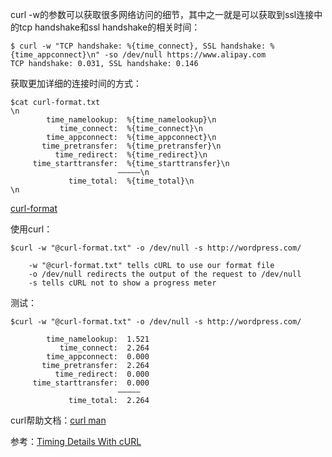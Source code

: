 curl -w的参数可以获取很多网络访问的细节，其中之一就是可以获取到ssl连接中的tcp handshake和ssl handshake的相关时间：

    $ curl -w "TCP handshake: %{time_connect}, SSL handshake: %{time_appconnect}\n" -so /dev/null https://www.alipay.com
    TCP handshake: 0.031, SSL handshake: 0.146


获取更加详细的连接时间的方式：

	$cat curl-format.txt
	\n
            time_namelookup:  %{time_namelookup}\n
               time_connect:  %{time_connect}\n
            time_appconnect:  %{time_appconnect}\n
           time_pretransfer:  %{time_pretransfer}\n
              time_redirect:  %{time_redirect}\n
         time_starttransfer:  %{time_starttransfer}\n
                            —————\n
                 time_total:  %{time_total}\n
	\n

[curl-format](http://www.do1618.com/curl-format)

使用curl：

	$curl -w "@curl-format.txt" -o /dev/null -s http://wordpress.com/

    	-w "@curl-format.txt" tells cURL to use our format file
    	-o /dev/null redirects the output of the request to /dev/null
    	-s tells cURL not to show a progress meter 
    
测试：
	
	$curl -w "@curl-format.txt" -o /dev/null -s http://wordpress.com/

            time_namelookup:  1.521
               time_connect:  2.264
            time_appconnect:  0.000
           time_pretransfer:  2.264
              time_redirect:  0.000
         time_starttransfer:  0.000
                            —————
                 time_total:  2.264
                 

curl帮助文档：<a href="https://curl.haxx.se/docs/manpage.html" target="_blank">curl man</a>

参考：<a href="https://blog.josephscott.org/2011/10/14/timing-details-with-curl/" target="_blank">Timing Details With cURL</a>
